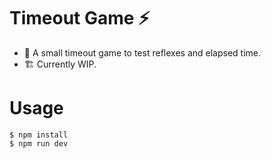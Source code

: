 # Timeout Game ⚡

- 🔄 A small timeout game to test reflexes and elapsed time.
- 🏗️ Currently WIP.

# Usage
```shell
$ npm install
$ npm run dev
```